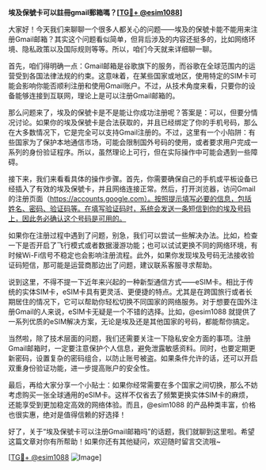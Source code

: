**埃及保號卡可以註冊gmail郵箱嗎？[[TG💪+ @esim1088](https://t.me/s/esim1088)]**

大家好！今天我们来聊聊一个很多人都关心的问题——埃及的保號卡能不能用来注册Gmail邮箱？其实这个问题看似简单，但背后涉及的内容还挺多的，比如网络环境、隐私政策以及国际规则等等。所以，咱们今天就来详细聊一聊。

首先，咱们得明确一点：Gmail邮箱是谷歌旗下的服务，而谷歌在全球范围内的运营受到各国法律法规的约束。这意味着，在某些国家或地区，使用特定的SIM卡可能会影响你能否顺利注册和使用Gmail账户。不过，从技术角度来看，只要你的设备能够连接到互联网，理论上是可以注册Gmail邮箱的。

那么问题来了，埃及的保號卡是不是能让你成功注册呢？答案是：可以，但要分情况讨论。如果你的埃及保號卡是合法获取的，并且已经绑定了你的手机号码，那么在大多数情况下，它是完全可以支持Gmail注册的。不过，这里有一个小陷阱：有些国家为了保护本地通信市场，可能会限制国外号码的使用，或者要求用户完成一系列的身份验证程序。所以，虽然理论上可行，但在实际操作中可能会遇到一些障碍。

接下来，我们来看看具体的操作步骤。首先，你需要确保自己的手机或平板设备已经插入了有效的埃及保號卡，并且网络连接正常。然后，打开浏览器，访问Gmail的注册页面（https://accounts.google.com）。按照提示填写必要的信息，包括姓名、密码、验证码等。在填写验证码时，系统会发送一条短信到你的埃及号码上，因此务必确认这个号码是可用的。

如果你在注册过程中遇到了问题，别急，我们可以尝试一些解决办法。比如，检查一下是否开启了飞行模式或者数据漫游功能；也可以试试更换不同的网络环境，有时候Wi-Fi信号不稳定也会影响注册流程。此外，如果你发现埃及号码无法接收验证码短信，那可能是运营商那边出了问题，建议联系客服寻求帮助。

说到这里，不得不提一下近年来兴起的一种新型通信方式——eSIM卡。相比于传统的实体SIM卡，eSIM卡具有更灵活、更便捷的特点。尤其是在跨国旅行或者长期居住的情况下，它可以帮助你轻松切换不同国家的网络服务。对于想要在国外注册Gmail的人来说，eSIM卡无疑是一个不错的选择。比如，@esim1088 就提供了一系列优质的eSIM解决方案，无论是埃及还是其他国家的号码，都能帮你搞定。

当然啦，除了技术层面的问题，我们还需要关注一下隐私安全方面的事项。注册Gmail邮箱时，一定要注意保护个人信息，避免泄露敏感资料。同时，也要定期更新密码，设置复杂的密码组合，以防止账号被盗。如果条件允许的话，还可以开启双重身份验证功能，进一步提高账户的安全性。

最后，再给大家分享一个小贴士：如果你经常需要在多个国家之间切换，那么不妨考虑购买一张全球通用的eSIM卡。这样不仅省去了频繁更换实体SIM卡的麻烦，还能享受到更加稳定高效的网络体验。而且，@esim1088 的产品种类丰富，价格也很实惠，绝对是值得信赖的好选择！

好了，关于“埃及保號卡可以注册Gmail邮箱吗”的话题，我们就聊到这里啦。希望这篇文章对你有所帮助！如果你还有其他疑问，欢迎随时留言交流哦~ 

[[TG💪+ @esim1088](https://t.me/s/esim1088) ![Image](https://i.postimg.cc/4NQfJmqS/Snipaste-2025-05-13-00-14-12.png)]
